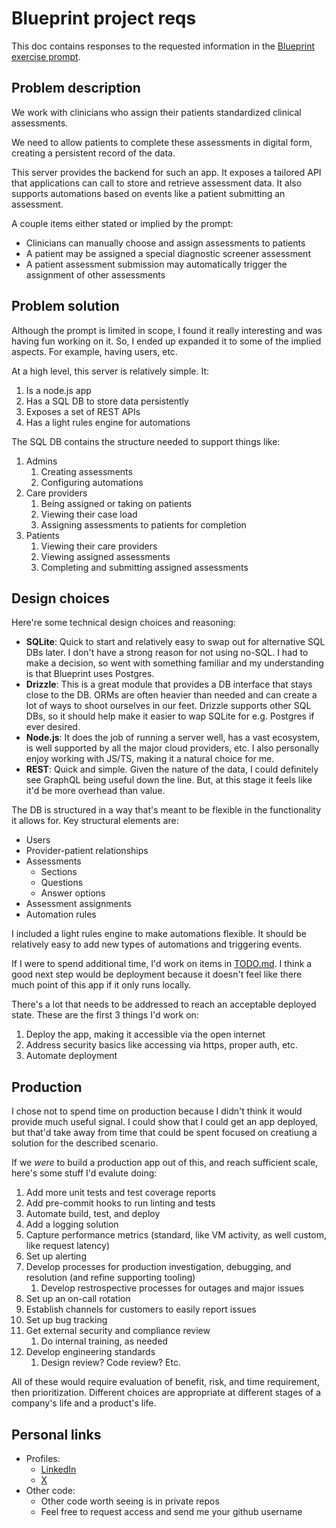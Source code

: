 # Blueprint project reqs

This doc contains responses to the requested information in the [Blueprint exercise prompt](https://github.com/blueprinthq/coding-exercise).


## Problem description

We work with clinicians who assign their patients standardized clinical assessments.

We need to allow patients to complete these assessments in digital form, creating a persistent record of the data.

This server provides the backend for such an app. It exposes a tailored API that applications can call to store and retrieve assessment data. It also supports automations based on events like a patient submitting an assessment.

A couple items either stated or implied by the prompt:
- Clinicians can manually choose and assign assessments to patients
- A patient may be assigned a special diagnostic screener assessment
- A patient assessment submission may automatically trigger the assignment of other assessments


## Problem solution

Although the prompt is limited in scope, I found it really interesting and was having fun working on it. So, I ended up expanded it to some of the implied aspects. For example, having users, etc.

At a high level, this server is relatively simple. It:

1. Is a node.js app
2. Has a SQL DB to store data persistently
3. Exposes a set of REST APIs
4. Has a light rules engine for automations

The SQL DB contains the structure needed to support things like:

1. Admins
    1. Creating assessments
    2. Configuring automations
2. Care providers
    1. Being assigned or taking on patients
    2. Viewing their case load
    3. Assigning assessments to patients for completion
3. Patients
    1. Viewing their care providers
    2. Viewing assigned assessments
    3. Completing and submitting assigned assessments


## Design choices

Here're some technical design choices and reasoning:

- **SQLite**: Quick to start and relatively easy to swap out for alternative SQL DBs later. I don't have a strong reason for not using no-SQL. I had to make a decision, so went with something familiar and my understanding is that Blueprint uses Postgres.
- **Drizzle**: This is a great module that provides a DB interface that stays close to the DB. ORMs are often heavier than needed and can create a lot of ways to shoot ourselves in our feet. Drizzle supports other SQL DBs, so it should help make it easier to wap SQLite for e.g. Postgres if ever desired.
- **Node.js**: It does the job of running a server well, has a vast ecosystem, is well supported by all the major cloud providers, etc. I also personally enjoy working with JS/TS, making it a natural choice for me.
- **REST**: Quick and simple. Given the nature of the data, I could definitely see GraphQL being useful down the line. But, at this stage it feels like it'd be more overhead than value.

The DB is structured in a way that's meant to be flexible in the functionality it allows for. Key structural elements are:

- Users
- Provider-patient relationships
- Assessments
    - Sections
    - Questions
    - Answer options
- Assessment assignments
- Automation rules

I included a light rules engine to make automations flexible. It should be relatively easy to add new types of automations and triggering events.

If I were to spend additional time, I'd work on items in [TODO.md](./TODO.md). I think a good next step would be deployment because it doesn't feel like there much point of this app if it only runs locally.

There's a lot that needs to be addressed to reach an acceptable deployed state. These are the first 3 things I'd work on:

1. Deploy the app, making it accessible via the open internet
2. Address security basics like accessing via https, proper auth, etc.
3. Automate deployment


## Production

I chose not to spend time on production because I didn't think it would provide much useful signal. I could show that I could get an app deployed, but that'd take away from time that could be spent focused on creatiung a solution for the described scenario.

If we _were_ to build a production app out of this, and reach sufficient scale, here's some stuff I'd evalute doing:

1. Add more unit tests and test coverage reports
2. Add pre-commit hooks to run linting and tests
3. Automate build, test, and deploy
4. Add a logging solution
5. Capture performance metrics (standard, like VM activity, as well custom, like request latency)
6. Set up alerting
7. Develop processes for production investigation, debugging, and resolution (and refine supporting tooling)
    1. Develop restrospective processes for outages and major issues
8. Set up an on-call rotation
9. Establish channels for customers to easily report issues
10. Set up bug tracking
11. Get external security and compliance review
    1. Do internal training, as needed
12. Develop engineering standards
    1. Design review? Code review? Etc.

All of these would require evaluation of benefit, risk, and time requirement, then prioritization. Different choices are appropriate at different stages of a company's life and a product's life.


## Personal links

- Profiles:
    - [LinkedIn](https://www.linkedin.com/in/verespej/)
    - [X](https://x.com/HVerespej)
- Other code:
    - Other code worth seeing is in private repos
    - Feel free to request access and send me your github username
